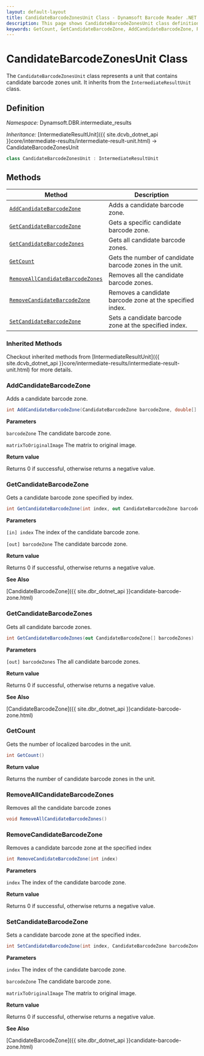 ```yaml
---
layout: default-layout
title: CandidateBarcodeZonesUnit Class - Dynamsoft Barcode Reader .NET Edition API Reference
description: This page shows CandidateBarcodeZonesUnit class definition of Dynamsoft Barcode Reader SDK .NET Edition.
keywords: GetCount, GetCandidateBarcodeZone, AddCandidateBarcodeZone, RemoveAllCandidateBarcodeZones, RemoveCandidateBarcodeZone, SetCandidateBarcodeZone, CandidateBarcodeZonesUnit, api reference
---
```

# CandidateBarcodeZonesUnit Class

The `CandidateBarcodeZonesUnit` class represents a unit that contains candidate barcode zones unit. It inherits from the `IntermediateResultUnit` class.

## Definition

*Namespace:* Dynamsoft.DBR.intermediate_results


*Inheritance:* [IntermediateResultUnit]({{ site.dcvb_dotnet_api }}core/intermediate-results/intermediate-result-unit.html) -> CandidateBarcodeZonesUnit

```csharp
class CandidateBarcodeZonesUnit : IntermediateResultUnit
```

## Methods

| Method                            | Description |
|-----------------------------------|-------------|
| [`AddCandidateBarcodeZone`](#addcandidatebarcodezone)           | Adds a candidate barcode zone.|
| [`GetCandidateBarcodeZone`](#getcandidatebarcodezone)           | Gets a specific candidate barcode zone.|
| [`GetCandidateBarcodeZones`](#getcandidatebarcodezones)           | Gets all candidate barcode zones.|
| [`GetCount`](#getcount)           | Gets the number of candidate barcode zones in the unit.|
| [`RemoveAllCandidateBarcodeZones`](#removeallcandidatebarcodezones)           | Removes all the candidate barcode zones.|
| [`RemoveCandidateBarcodeZone`](#removecandidatebarcodezone)           | Removes a candidate barcode zone at the specified index.|
| [`SetCandidateBarcodeZone`](#setcandidatebarcodezone)           | Sets a candidate barcode zone at the specified index.|

### Inherited Methods

Checkout inherited methods from [IntermediateResultUnit]({{ site.dcvb_dotnet_api }}core/intermediate-results/intermediate-result-unit.html) for more details.

### AddCandidateBarcodeZone

Adds a candidate barcode zone.

```csharp
int AddCandidateBarcodeZone(CandidateBarcodeZone barcodeZone, double[] matrixToOriginalImage = null)
```

**Parameters**

`barcodeZone` The candidate barcode zone.

`matrixToOriginalImage` The matrix to original image.

**Return value**

Returns 0 if successful, otherwise returns a negative value.

### GetCandidateBarcodeZone

Gets a candidate barcode zone specified by index.

```csharp
int GetCandidateBarcodeZone(int index, out CandidateBarcodeZone barcodeZone)
```

**Parameters**

`[in] index` The index of the candidate barcode zone.

`[out] barcodeZone` The candidate barcode zone.

**Return value**

Returns 0 if successful, otherwise returns a negative value.

**See Also**

[CandidateBarcodeZone]({{ site.dbr_dotnet_api }}candidate-barcode-zone.html)

### GetCandidateBarcodeZones

Gets all candidate barcode zones.

```csharp
int GetCandidateBarcodeZones(out CandidateBarcodeZone[] barcodeZones)
```

**Parameters**

`[out] barcodeZones` The all candidate barcode zones.

**Return value**

Returns 0 if successful, otherwise returns a negative value.

**See Also**

[CandidateBarcodeZone]({{ site.dbr_dotnet_api }}candidate-barcode-zone.html)

### GetCount

Gets the number of localized barcodes in the unit.

```csharp
int GetCount()
```

**Return value**

Returns the number of candidate barcode zones in the unit.

### RemoveAllCandidateBarcodeZones

Removes all the candidate barcode zones

```csharp
void RemoveAllCandidateBarcodeZones()
```

### RemoveCandidateBarcodeZone

Removes a candidate barcode zone at the specified index

```csharp
int RemoveCandidateBarcodeZone(int index)
```

**Parameters**

`index` The index of the candidate barcode zone.

**Return value**

Returns 0 if successful, otherwise returns a negative value.

### SetCandidateBarcodeZone

Sets a candidate barcode zone at the specified index.

```csharp
int SetCandidateBarcodeZone(int index, CandidateBarcodeZone barcodeZone, double[] matrixToOriginalImage = null)
```

**Parameters**

`index` The index of the candidate barcode zone.

`barcodeZone` The candidate barcode zone.

`matrixToOriginalImage` The matrix to original image.

**Return value**

Returns 0 if successful, otherwise returns a negative value.

**See Also**

[CandidateBarcodeZone]({{ site.dbr_dotnet_api }}candidate-barcode-zone.html)
